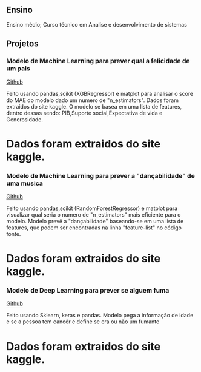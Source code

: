 
## Ensino
Ensino médio;
Curso técnico em Analise e desenvolvimento de sistemas

## Projetos
### Modelo de Machine Learning para prever qual a felicidade de um pais
[Github](https://github.com/hikkiboy/MLModelHappiness)

Feito usando pandas,scikit (XGBRegressor) e matplot para analisar o score do MAE do modelo dado um numero de "n_estimators". Dados foram extraidos do site kaggle. O modelo se basea em uma lista de features, dentro dessas sendo: PIB,Suporte social,Expectativa de vida e Generosidade.
# Dados foram extraidos do site kaggle.


### Modelo de Machine Learning para prever a "dançabilidade" de uma musica
[Github](https://github.com/hikkiboy/MLModelSpotify)

Feito usando pandas,scikit (RandomForestRegressor) e matplot para visualizar qual seria o numero de "n_estimators" mais eficiente para o modelo. Modelo prevê a "dançabilidade" baseando-se em uma lista de features, que podem ser encontradas na linha "feature-list" no código fonte.
# Dados foram extraidos do site kaggle.

 
### Modelo de Deep Learning para prever se alguem fuma
[Github](https://github.com/hikkiboy/DeepLearningSmoke)

Feito usando Sklearn, keras e pandas. Modelo pega a informação de idade e se a pessoa tem cancêr e define se era ou não um fumante
# Dados foram extraidos do site kaggle.



